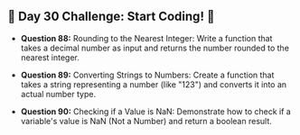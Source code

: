 ## 🚀 Day 30 Challenge: Start Coding! 🚀

- **Question 88:** Rounding to the Nearest Integer: Write a function that takes a decimal number as input and returns the number rounded to the nearest integer.

- **Question 89:** Converting Strings to Numbers: Create a function that takes a string representing a number (like "123") and converts it into an actual number type.

- **Question 90:** Checking if a Value is NaN: Demonstrate how to check if a variable's value is NaN (Not a Number) and return a boolean result.

